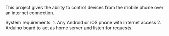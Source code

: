 This project gives the ability to control devices from the mobile phone over an internet connection.

System requirements:
    1. Any Android or iOS phone with internet access
    2. Arduino board to act as home server and listen for requests